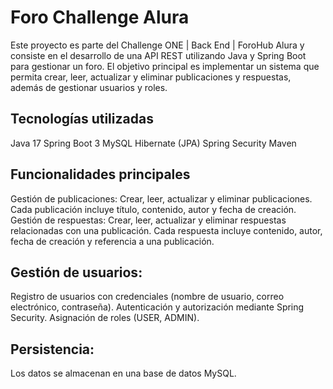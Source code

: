 # Foro Challenge Alura

Este proyecto es parte del Challenge ONE | Back End | ForoHub Alura y consiste en el desarrollo de una API REST utilizando Java y Spring Boot para gestionar un foro. El objetivo principal es implementar un sistema que permita crear, leer, actualizar y eliminar publicaciones y respuestas, además de gestionar usuarios y roles.

## Tecnologías utilizadas

Java 17
Spring Boot 3
MySQL
Hibernate (JPA)
Spring Security
Maven

## Funcionalidades principales

Gestión de publicaciones:
Crear, leer, actualizar y eliminar publicaciones.
Cada publicación incluye título, contenido, autor y fecha de creación.
Gestión de respuestas:
Crear, leer, actualizar y eliminar respuestas relacionadas con una publicación.
Cada respuesta incluye contenido, autor, fecha de creación y referencia a una publicación.

## Gestión de usuarios:

Registro de usuarios con credenciales (nombre de usuario, correo electrónico, contraseña).
Autenticación y autorización mediante Spring Security.
Asignación de roles (USER, ADMIN).

## Persistencia:

Los datos se almacenan en una base de datos MySQL.

